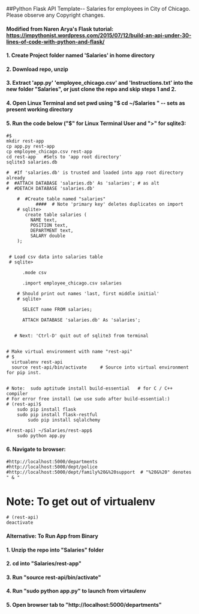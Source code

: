 
##Pylthon Flask API Template-- Salaries for employees in City of Chicago. Please observe any Copyright changes.

#### Modified from Naren Arya's Flask tutorial:  https://impythonist.wordpress.com/2015/07/12/build-an-api-under-30-lines-of-code-with-python-and-flask/


#### 1. Create Project folder named 'Salaries' in home directory
#### 2. Download repo, unzip
#### 3. Extract 'app.py' 'employee_chicago.csv' and 'Instructions.txt' into the new folder "Salaries", or just clone the repo and skip steps 1 and 2.
#### 4. Open Linux Terminal and set pwd using "$  cd ~/Salaries " -- sets as present working directory
#### 5. Run the code below ("$" for Linux Terminal User and ">" for sqlite3:


	#$ 
	mkdir rest-app
	cp app.py rest-app
	cp employee_chicago.csv rest-app
	cd rest-app   #Sets to 'app root directory'
	sqlite3 salaries.db

	#  #If 'salaries.db' is trusted and loaded into app root directory already
	#  #ATTACH DATABASE 'salaries.db' As 'salaries'; # as alt
	#  #DETACH DATABASE 'salaries.db' 
	
		#  #Create table named "salaries"
               ####  # Note 'primary key' deletes duplicates on import		
		# sqlite> 
		   create table salaries (
			 NAME text,
			 POSITION text,
			 DEPARTMENT text,
			 SALARY double
		);

		
	 # Load csv data into salaries table
	 # sqlite> 

		  .mode csv

		  .import employee_chicago.csv salaries
		
		# Should print out names 'last, first middle initial'
		# sqlite> 
		   
		  SELECT name FROM salaries;

		  ATTACH DATABASE 'salaries.db' As 'salaries'; 


	   # Next: 'Ctrl-D' quit out of sqlite3 from terminal
	

	# Make virtual environment with name "rest-api"
	# $ 
	  virtualenv rest-api
	  source rest-api/bin/activate     # Source into virtual environment for pip inst.


	# Note:  sudo aptitude install build-essential   # for C / C++ compiler 
	# For error free install (we use sudo after build-essential:)
	# (rest-api)$ 
		sudo pip install flask  
		sudo pip install flask-restful
	        sudo pip install sqlalchemy

	#(rest-api) ~/Salaries/rest-app$  
		sudo python app.py


#### 6. Navigate to browser:
        
	#http://localhost:5000/departments
	#http://localhost:5000/dept/police
	#http://localhost:5000/dept/family%20&%20support  # "%20&%20" denotes " & "


  # Note: To get out of virtualenv
	# (rest-api)
	deactivate 



#### Alternative: To Run App from Binary
#### 1. Unzip the repo into "Salaries" folder
#### 2. cd into "Salaries/rest-app"
#### 3. Run "source rest-api/bin/activate"
#### 4. Run "sudo python app.py" to launch from virtaulenv
#### 5. Open browser tab to "http://localhost:5000/departments"
